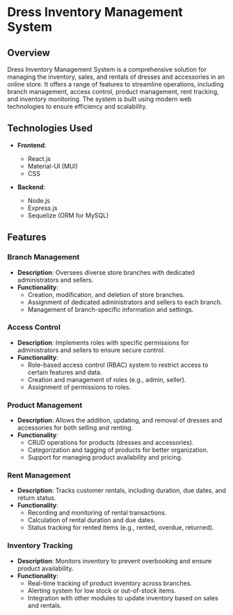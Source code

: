 # Dress Inventory Management System

## Overview
Dress Inventory Management System is a comprehensive solution for managing the inventory, sales, and rentals of dresses and accessories in an online store. It offers a range of features to streamline operations, including branch management, access control, product management, rent tracking, and inventory monitoring. The system is built using modern web technologies to ensure efficiency and scalability.

## Technologies Used
- **Frontend**:
  - React.js
  - Material-UI (MUI)
  - CSS

- **Backend**:
  - Node.js
  - Express.js
  - Sequelize (ORM for MySQL)

## Features

### Branch Management
- **Description**: Oversees diverse store branches with dedicated administrators and sellers.
- **Functionality**:
  - Creation, modification, and deletion of store branches.
  - Assignment of dedicated administrators and sellers to each branch.
  - Management of branch-specific information and settings.

### Access Control
- **Description**: Implements roles with specific permissions for administrators and sellers to ensure secure control.
- **Functionality**:
  - Role-based access control (RBAC) system to restrict access to certain features and data.
  - Creation and management of roles (e.g., admin, seller).
  - Assignment of permissions to roles.

### Product Management
- **Description**: Allows the addition, updating, and removal of dresses and accessories for both selling and renting.
- **Functionality**:
  - CRUD operations for products (dresses and accessories).
  - Categorization and tagging of products for better organization.
  - Support for managing product availability and pricing.

### Rent Management
- **Description**: Tracks customer rentals, including duration, due dates, and return status.
- **Functionality**:
  - Recording and monitoring of rental transactions.
  - Calculation of rental duration and due dates.
  - Status tracking for rented items (e.g., rented, overdue, returned).

### Inventory Tracking
- **Description**: Monitors inventory to prevent overbooking and ensure product availability.
- **Functionality**:
  - Real-time tracking of product inventory across branches.
  - Alerting system for low stock or out-of-stock items.
  - Integration with other modules to update inventory based on sales and rentals.
